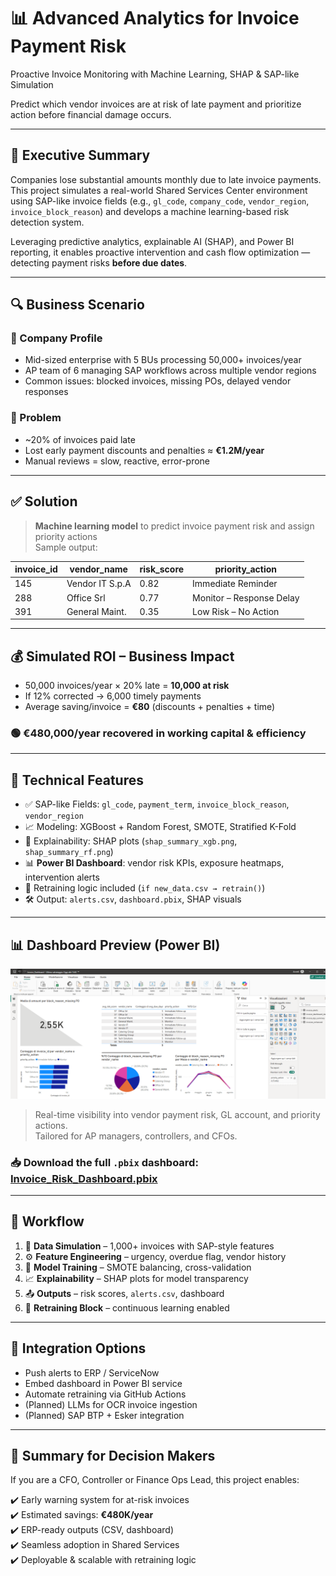 # 📊 Advanced Analytics for Invoice Payment Risk

Proactive Invoice Monitoring with Machine Learning, SHAP & SAP-like Simulation

Predict which vendor invoices are at risk of late payment and prioritize action before financial damage occurs.

---

## 💼 Executive Summary

Companies lose substantial amounts monthly due to late invoice payments.  
This project simulates a real-world Shared Services Center environment using SAP-like invoice fields (e.g., `gl_code`, `company_code`, `vendor_region`, `invoice_block_reason`) and develops a machine learning-based risk detection system.

Leveraging predictive analytics, explainable AI (SHAP), and Power BI reporting, it enables proactive intervention and cash flow optimization — detecting payment risks **before due dates**.

---

## 🔍 Business Scenario

### 🧾 Company Profile  
- Mid-sized enterprise with 5 BUs processing 50,000+ invoices/year  
- AP team of 6 managing SAP workflows across multiple vendor regions  
- Common issues: blocked invoices, missing POs, delayed vendor responses  

### 🚨 Problem  
- ~20% of invoices paid late  
- Lost early payment discounts and penalties ≈ **€1.2M/year**  
- Manual reviews = slow, reactive, error-prone  

---

## ✅ Solution  
> **Machine learning model** to predict invoice payment risk and assign priority actions  
> Sample output:

| invoice_id | vendor_name     | risk_score | priority_action         |
|------------|------------------|------------|--------------------------|
| 145        | Vendor IT S.p.A   | 0.82       | Immediate Reminder       |
| 288        | Office Srl        | 0.77       | Monitor – Response Delay |
| 391        | General Maint.    | 0.35       | Low Risk – No Action     |

---

## 💰 Simulated ROI – Business Impact

- 50,000 invoices/year × 20% late = **10,000 at risk**  
- If 12% corrected → 6,000 timely payments  
- Average saving/invoice = **€80** (discounts + penalties + time)  
### 🟢 **€480,000/year recovered** in working capital & efficiency  

---

## 🔧 Technical Features

- ✅ SAP-like Fields: `gl_code`, `payment_term`, `invoice_block_reason`, `vendor_region`  
- 📈 Modeling: XGBoost + Random Forest, SMOTE, Stratified K-Fold  
- 🧠 Explainability: SHAP plots (`shap_summary_xgb.png`, `shap_summary_rf.png`)  
- 📊 **Power BI Dashboard**: vendor risk KPIs, exposure heatmaps, intervention alerts  
- 🔁 Retraining logic included (`if new_data.csv → retrain()`)  
- 🛠 Output: `alerts.csv`, `dashboard.pbix`, SHAP visuals

---

## 📊 Dashboard Preview (Power BI)

![Dashboard Preview](https://github.com/xantes88/Portfolio/raw/main/Progetti%20Machine%20Learning/Advanced%20Analytics%20for%20Invoice%20Payment%20Risk/invoice_dashboard_preview.png)

> Real-time visibility into vendor payment risk, GL account, and priority actions.  
Tailored for AP managers, controllers, and CFOs.

### 📥 Download the full `.pbix` dashboard: [Invoice_Risk_Dashboard.pbix](./Invoice_Risk_Dashboard.pbix)

---

## 🧠 Workflow

1. 🧾 **Data Simulation** – 1,000+ invoices with SAP-style features  
2. ⚙️ **Feature Engineering** – urgency, overdue flag, vendor history  
3. 🧠 **Model Training** – SMOTE balancing, cross-validation  
4. 📈 **Explainability** – SHAP plots for model transparency  
5. 📤 **Outputs** – risk scores, `alerts.csv`, dashboard  
6. 🔁 **Retraining Block** – continuous learning enabled  

---

## 🔗 Integration Options

- Push alerts to ERP / ServiceNow  
- Embed dashboard in Power BI service  
- Automate retraining via GitHub Actions  
- (Planned) LLMs for OCR invoice ingestion  
- (Planned) SAP BTP + Esker integration  

---

## 📌 Summary for Decision Makers

If you are a CFO, Controller or Finance Ops Lead, this project enables:

✔️ Early warning system for at-risk invoices  
✔️ Estimated savings: **€480K/year**  
✔️ ERP-ready outputs (CSV, dashboard)  
✔️ Seamless adoption in Shared Services  
✔️ Deployable & scalable with retraining logic

